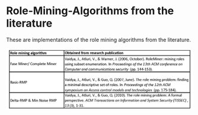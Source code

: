 # Role-Mining-Algorithms from the literature

These are implementations of the role mining algorithms from the literature.

![ScreenShot](https://github.com/samtronxindia/Role-Mining-Algorithms/blob/master/Role_mining_algorithms_table.png)
